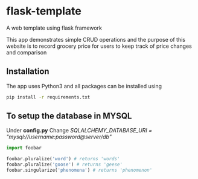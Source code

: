 # flask-template
A web template using flask framework

This app demonstrates simple CRUD operations and the purpose of this website is to record grocery price for users to keep track of price changes and comparison



## Installation

The app uses Python3 and all packages can be installed using

```bash
pip install -r requirements.txt
```

## To setup the database in MYSQL

Under **config.py** Change *SQLALCHEMY_DATABASE_URI = "mysql://username:password@server/db"*

```python
import foobar

foobar.pluralize('word') # returns 'words'
foobar.pluralize('goose') # returns 'geese'
foobar.singularize('phenomena') # returns 'phenomenon'
```
